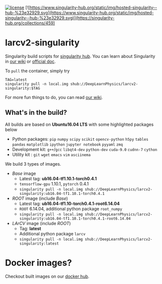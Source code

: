 [![license](https://img.shields.io/github/license/mashape/apistatus.svg)](https://raw.githubusercontent.com/DeepLearnPhysics/larcv2-singularity/master/LICENSE)
[![https://www.singularity-hub.org/static/img/hosted-singularity--hub-%23e32929.svg](https://www.singularity-hub.org/static/img/hosted-singularity--hub-%23e32929.svg)](https://singularity-hub.org/collections/459)
# larcv2-singularity
Singularity build scripts for [singularity hub](https://www.singularity-hub.org/collections/459). You can learn about Singularity in [our wiki](https://github.com/DeepLearnPhysics/playground-singularity/wiki) or [official doc](https://www.sylabs.io/docs/).

To `pull` the container, simply try
```
TAG=latest
singularity pull -n local.img shub://DeepLearnPhysics/larcv2-singularity:$TAG
```

For more fun things to do, you can read [our wiki](https://github.com/DeepLearnPhysics/playground-singularity/wiki).

## What's in the build?
All builds are based on **Ubuntu16.04 LTS** with some highlighted packages below
  * Python packages: `pip` `numpy` `scipy` `scikit` `opencv-python` `h5py` `tables` `pandas` `matplotlib` `ipython` `jupyter notebook` `pyyaml` `zmq`
  * Development kit: `g++`/`gcc` `libqt4-dev` `python-dev` `cuda-9.0` `cudnn-7` `cython`
  * Utility kit    : `git` `wget` `emacs` `vim` `asciinema`
 
We build 3 types of images.
* _Base_ image
  * Latest tag: **ub16.04-tf1.10.1-torch0.4.1**
  * `tensorflow-gpu` 1.10.1, `pytorch` 0.4.1
  * ```singularity pull -n local.img shub://DeepLearnPhysics/larcv2-singularity:ub16.04-tf1.10.1-torch0.4.1```
* _ROOT_ image (include _Base_)
  * Latest tag: **ub16.04-tf1.10-torch0.4.1-root6.14.04**
  * `ROOT` 6.14.04, additional python package `root_numpy`
  * ```singularity pull -n local.img shub://DeepLearnPhysics/larcv2-singularity:ub16.04-tf1.10.1-torch0.4.1-root6.14.04```
* _LArCV_ image (include _ROOT_)
  * Tag: **latest**
  * Additional python package `larcv`
  * ```singularity pull -n local.img shub://DeepLearnPhysics/larcv2-singularity:latest```

# Docker images?
Checkout built images on our [docker hub](https://hub.docker.com/u/deeplearnphysics/dashboard/).

